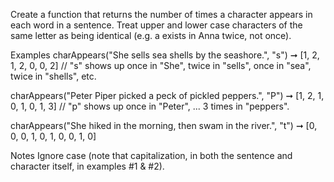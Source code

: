Create a function that returns the number of times a character appears in each word in a sentence. Treat upper and lower case characters of the same letter as being identical (e.g. a exists in Anna twice, not once).

Examples
charAppears("She sells sea shells by the seashore.", "s")
➞ [1, 2, 1, 2, 0, 0, 2]
// "s" shows up once in "She", twice in "sells", once in "sea", twice in "shells", etc.

charAppears("Peter Piper picked a peck of pickled peppers.", "P")
➞ [1, 2, 1, 0, 1, 0, 1, 3]
// "p" shows up once in "Peter", ... 3 times in "peppers".

charAppears("She hiked in the morning, then swam in the river.", "t")
➞ [0, 0, 0, 1, 0, 1, 0, 0, 1, 0]

Notes
Ignore case (note that capitalization, in both the sentence and character itself, in examples #1 & #2).